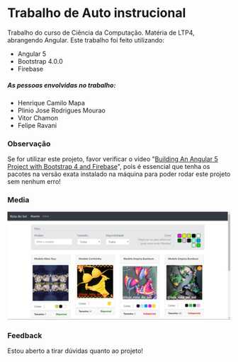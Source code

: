 # Trabalho de Auto instrucional

Trabalho do curso de Ciência da Computação. Matéria de LTP4, abrangendo Angular. Este trabalho foi feito utilizando:
- Angular 5
- Bootstrap 4.0.0
- Firebase

##### As pessoas envolvidas no trabalho:
- Henrique Camilo Mapa
- Plinio Jose Rodrigues Mourao
- Vitor Chamon
- Felipe Ravani

### Observação
Se for utilizar este projeto, favor verificar o vídeo "[Building An Angular 5 Project with Bootstrap 4 and Firebase](https://www.youtube.com/watch?v=5gT0-9vifuc)", pois é essencial que tenha os pacotes na versão exata instalado na máquina para poder rodar este projeto sem nenhum erro!

### Media
![alt text](https://github.com/plinio-jrm/Trabalho-Angular-LTP4/blob/master/Media/AAI%20LTP4.JPG)

### Feedback
Estou aberto a tirar dúvidas quanto ao projeto!
